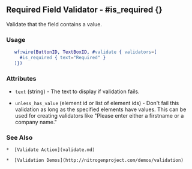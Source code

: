 <!-- dash: #is_required | Test | ###:Section -->



## Required Field Validator - #is_required {}

  Validate that the field contains a value.

### Usage

```erlang
   wf:wire(ButtonID, TextBoxID, #validate { validators=[
     #is_required { text="Required" }
   ]})

```

### Attributes

   * `text` (string) - The text to display if validation fails.

   * `unless_has_value` (element id or list of element ids) - Don't fail
     this validation as long as the specified elements have values. This can be
     used for creating validators like "Please enter either a firstname or a
     company name."

### See Also

	*  [Validate Action](validate.md)

	*  [Validation Demos](http://nitrogenproject.com/demos/validation)
